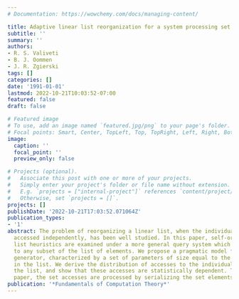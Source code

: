 ```yaml
---
# Documentation: https://wowchemy.com/docs/managing-content/

title: Adaptive linear list reorganization for a system processing set queries
subtitle: ''
summary: ''
authors:
- R. S. Valiveti
- B. J. Oommen
- J. R. Zgierski
tags: []
categories: []
date: '1991-01-01'
lastmod: 2022-10-21T10:03:52-07:00
featured: false
draft: false

# Featured image
# To use, add an image named `featured.jpg/png` to your page's folder.
# Focal points: Smart, Center, TopLeft, Top, TopRight, Left, Right, BottomLeft, Bottom, BottomRight.
image:
  caption: ''
  focal_point: ''
  preview_only: false

# Projects (optional).
#   Associate this post with one or more of your projects.
#   Simply enter your project's folder or file name without extension.
#   E.g. `projects = ["internal-project"]` references `content/project/deep-learning/index.md`.
#   Otherwise, set `projects = []`.
projects: []
publishDate: '2022-10-21T17:03:52.071064Z'
publication_types:
- '1'
abstract: The problem of reorganizing a linear list, when the individual records are
  accessed independently, has been well studied. In this paper, self-organizing linear
  list heuristics are examined under a more general query system which allows accesses
  to any subset of the list of elements. We propose a pragmatic model for the query
  generator, characterized by a set of parameters of size equal to the number of elements
  in the list. We derive the distribution of accesses to the individual records of
  the list, and show that these accesses are statistically dependent. Throughout this
  paper, the set accesses are processed by serializing the set elements.
publication: '*Fundamentals of Computation Theory*'
---
```

